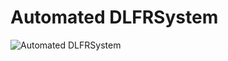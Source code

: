 # Automated DLFRSystem
 
![Automated DLFRSystem](https://github.com/sree369nidhi/Automated-DLFRSystem/blob/master/Automated%20DLFRSysytem.png)
